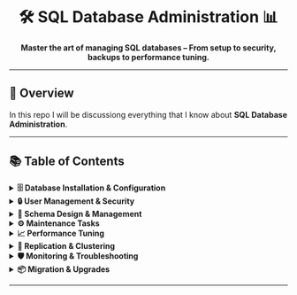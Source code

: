 <!-- README.md -->

<h1 align="center">
  🛠️ SQL Database Administration 📊
</h1>



<p align="center">
  <strong>Master the art of managing SQL databases – From setup to security, backups to performance tuning.</strong>
</p>

---

## 🚀 Overview

In this repo I will be discussiong everything that I know about **SQL Database Administration**.

---

## 📚 Table of Contents


<details>
<summary><strong>🗄️ Database Installation & Configuration</strong></summary>

- Pre-Installation Requirements
- Installation Planning
- Installing MSSQL in Production
- Post-Installation Configuration


</details>

<details>
<summary><strong>🔒 User Management & Security</strong></summary>

- Creating Users and Roles
- Granting and Revoking Permissions
- Using Authentication Plugins
- Security Best Practices
- SQL Injection Prevention

</details>

<details>
<summary><strong>🧱 Schema Design & Management</strong></summary>

- Database Normalization
- Creating and Modifying Tables
- Indexes and Constraints
- Views, Stored Procedures, and Triggers

</details>

<details>
<summary><strong>⚙️ Maintenance Tasks</strong></summary>

- Backups (Logical vs Physical)
- Restoring Databases
- Archiving Data
- Data Integrity Checks

</details>

<details>
<summary><strong>📈 Performance Tuning</strong></summary>

- Query Optimization Techniques
- Using `EXPLAIN` or Query Plans
- Index Optimization
- Connection Pooling
- Caching Strategies

</details>

<details>
<summary><strong>🔄 Replication & Clustering</strong></summary>

- Master-Slave Replication
- Master-Master Replication
- High Availability with Clustering
- Failover Strategies

</details>

<details>
<summary><strong>🛡️ Monitoring & Troubleshooting</strong></summary>

- Monitoring Tools (Prometheus, Grafana, etc.)
- Checking Slow Queries
- Disk Usage Monitoring
- Logs and Error Diagnosis

</details>

<details>
<summary><strong>📦 Migration & Upgrades</strong></summary>

- Migrating Between SQL Servers
- Version Upgrades and Best Practices
- Zero-Downtime Deployments

</details>

---

